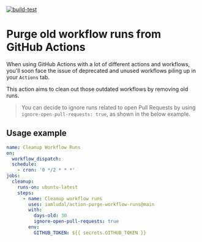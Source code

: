 [![build-test](https://github.com/iamludal/action-purge-workflow-runs/actions/workflows/integration.yml/badge.svg)](https://github.com/iamludal/action-purge-workflow-runs/actions/workflows/integration.yml)

# Purge old workflow runs from GitHub Actions

When using GitHub Actions with a lot of different actions and workflows, you'll soon face the issue of deprecated and unused workflows piling up in your `Actions` tab.

This action aims to clean out those outdated workflows by removing old runs.

> You can decide to ignore runs related to open Pull Requests by using `ignore-open-pull-requests: true`, as shown in the below example.

## Usage example

```yaml
name: Cleanup Workflow Runs
on:
  workflow_dispatch:
  schedule:
    - cron: '0 */2 * * *'
jobs:
  cleanup:
    runs-on: ubuntu-latest
    steps:
      - name: Cleanup workflow runs
        uses: iamludal/action-purge-workflow-runs@main
        with:
          days-old: 30
          ignore-open-pull-requests: true
        env:
          GITHUB_TOKEN: ${{ secrets.GITHUB_TOKEN }}
```
